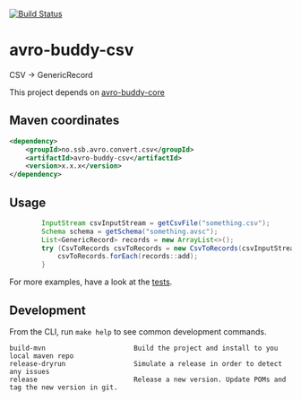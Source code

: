 [![Build Status](https://dev.azure.com/statisticsnorway/Dapla/_apis/build/status/statisticsnorway.avro-buddy-csv?repoName=statisticsnorway%2Favro-buddy-csv&branchName=master)](https://dev.azure.com/statisticsnorway/Dapla/_build/latest?definitionId=90&repoName=statisticsnorway%2Favro-buddy-csv&branchName=master)

# avro-buddy-csv

CSV -> GenericRecord

This project depends on [avro-buddy-core](https://github.com/statisticsnorway/avro-buddy-core)

## Maven coordinates

```xml
<dependency>
    <groupId>no.ssb.avro.convert.csv</groupId>
    <artifactId>avro-buddy-csv</artifactId>
    <version>x.x.x</version>
</dependency>
```

## Usage

```java
        InputStream csvInputStream = getCsvFile("something.csv");
        Schema schema = getSchema("something.avsc");
        List<GenericRecord> records = new ArrayList<>();
        try (CsvToRecords csvToRecords = new CsvToRecords(csvInputStream, schema)) {
            csvToRecords.forEach(records::add);
        }
```

For more examples, have a look at the [tests](https://github.com/statisticsnorway/avro-buddy-csv/tree/master/src/test/java/no/ssb/avro/convert/csv).


## Development

From the CLI, run `make help` to see common development commands.

```
build-mvn                      Build the project and install to you local maven repo
release-dryrun                 Simulate a release in order to detect any issues
release                        Release a new version. Update POMs and tag the new version in git.
```
